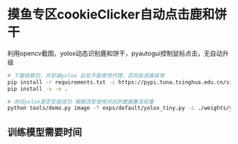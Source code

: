 # 摸鱼专区cookieClicker自动点击鹿和饼干

利用opencv截图，yolox动态识别鹿和饼干，pyautogui控制鼠标点击，无自动升级

```bash
# 下载依赖包，并安装yolox 此处不能使用代理，否则会连接异常
pip install -r requirements.txt -i https://pypi.tuna.tsinghua.edu.cn/simple
pip install -v -e .

# 测试yolox是否安装成功 根据选型使用对应的数据集及权重
python tools/demo.py image -f exps/default/yolox_tiny.py -c ./weights/yolox_tiny.pth --path assets/dog.jpg --conf 0.25 --nms 0.45 --tsize 640 --save_result --device gpu
```

## 训练模型需要时间
